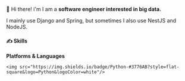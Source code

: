 👋  Hi there! i'm I am a __software engineer interested in big data.__

I mainly use Django and Spring, but sometimes I also use NestJS and NodeJS.



#### ✍️ Skills

__Platforms & Languages__

```
<img src="https://img.shields.io/badge/Python-#3776AB?style=flat-square&logo=Python&logoColor=white"/>
```



